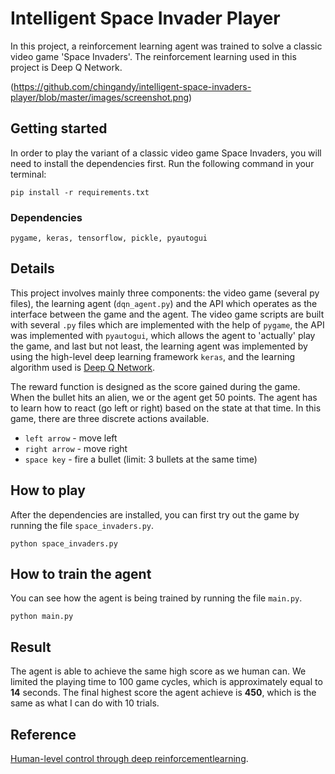 Intelligent Space Invader Player  
==========================================
In this project, a reinforcement learning agent was trained to solve a classic
video game 'Space Invaders'. The reinforcement learning used in this project is Deep Q Network.

(https://github.com/chingandy/intelligent-space-invaders-player/blob/master/images/screenshot.png)

## Getting started
In order to play the variant of a classic video game Space Invaders, you will need to install the dependencies first. Run the following command in your terminal:

`pip install -r requirements.txt`

### Dependencies
`pygame, keras, tensorflow, pickle, pyautogui`

## Details   
This project involves mainly three components: the video game (several py files), the learning agent (`dqn_agent.py`) and the API which operates as the interface between the game and the agent. The video game scripts are built with several `.py` files which are implemented with the help of `pygame`, the API was implemented with `pyautogui`, which allows the agent to 'actually' play the game, and last but not least, the learning agent was implemented by using the high-level deep learning framework `keras`, and the learning algorithm used is [Deep Q Network](http://files.davidqiu.com//research/nature14236.pdf).

The reward function is designed as the score gained during the game. When the bullet hits an alien, we or the agent get 50 points. The agent has to learn how to react (go left or right) based on the state at that time. In this game, there are three discrete actions available.

* `left arrow` - move left
* `right arrow` - move right   
* `space key`  - fire a bullet (limit: 3 bullets at the same time)


## How to play
After the dependencies are installed, you can first try out the game by running the
file `space_invaders.py`.

`python space_invaders.py`

## How to train the agent  
You can see how the agent is being trained by running the file `main.py`.

`python main.py`



## Result  
The agent is able to achieve the same high score as we human can. We limited the playing time to 100 game cycles, which is approximately equal to **14** seconds. The final highest score the agent achieve is **450**, which is the same as what I can do with 10 trials.






## Reference
 [Human-level control through deep reinforcementlearning](http://files.davidqiu.com//research/nature14236.pdf).
